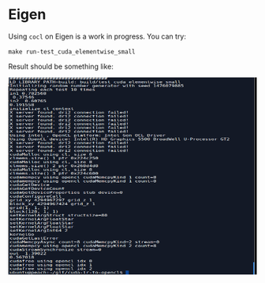 # Eigen

Using `cocl` on Eigen is a work in progress.  You can try:
```
make run-test_cuda_elementwise_small
```

Result should be something like:

<img src="doc/img/makeeigentest.png?raw=true" width="900" height="400" />
